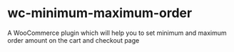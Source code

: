 # wc-minimum-maximum-order
A WooCommerce plugin which will help you to set minimum and maximum order amount on the cart and checkout page
